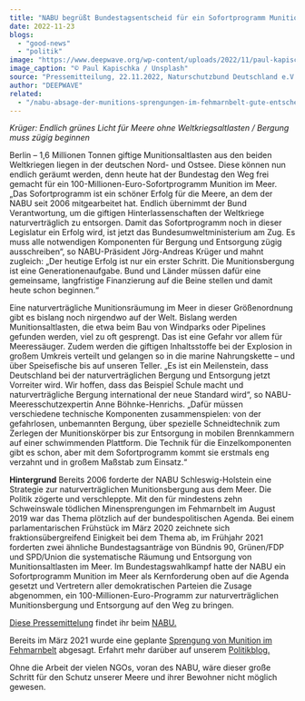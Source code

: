 ```yaml
---
title: "NABU begrüßt Bundestagsentscheid für ein Sofortprogramm Munition im Meer"
date: 2022-11-23
blogs: 
  - "good-news"
  - "politik"
image: "https://www.deepwave.org/wp-content/uploads/2022/11/paul-kapischka-WUm0lu8_Jo0-unsplash-scaled.jpg"
image_caption: "© Paul Kapischka / Unsplash"
source: "Pressemitteilung, 22.11.2022, Naturschutzbund Deutschland e.V."
author: "DEEPWAVE"
related: 
  - "/nabu-absage-der-munitions-sprengungen-im-fehmarnbelt-gute-entscheidung/"
---
```


_Krüger: Endlich grünes Licht für Meere ohne Weltkriegsaltlasten / Bergung muss zügig beginnen_

Berlin – 1,6 Millionen Tonnen giftige Munitionsaltlasten aus den beiden Weltkriegen liegen in der deutschen Nord- und Ostsee. Diese können nun endlich geräumt werden, denn heute hat der Bundestag den Weg frei gemacht für ein 100-Millionen-Euro-Sofortprogramm Munition im Meer. „Das Sofortprogramm ist ein schöner Erfolg für die Meere, an dem der NABU seit 2006 mitgearbeitet hat. Endlich übernimmt der Bund Verantwortung, um die giftigen Hinterlassenschaften der Weltkriege naturverträglich zu entsorgen. Damit das Sofortprogramm noch in dieser Legislatur ein Erfolg wird, ist jetzt das Bundesumweltministerium am Zug. Es muss alle notwendigen Komponenten für Bergung und Entsorgung zügig ausschreiben“, so NABU-Präsident Jörg-Andreas Krüger und mahnt zugleich: „Der heutige Erfolg ist nur ein erster Schritt. Die Munitionsbergung ist eine Generationenaufgabe. Bund und Länder müssen dafür eine gemeinsame, langfristige Finanzierung auf die Beine stellen und damit heute schon beginnen.“

Eine naturverträgliche Munitionsräumung im Meer in dieser Größenordnung gibt es bislang noch nirgendwo auf der Welt. Bislang werden Munitionsaltlasten, die etwa beim Bau von Windparks oder Pipelines gefunden werden, viel zu oft gesprengt. Das ist eine Gefahr vor allem für Meeressäuger. Zudem werden die giftigen Inhaltsstoffe bei der Explosion in großem Umkreis verteilt und gelangen so in die marine Nahrungskette – und über Speisefische bis auf unseren Teller. „Es ist ein Meilenstein, dass Deutschland bei der naturverträglichen Bergung und Entsorgung jetzt Vorreiter wird. Wir hoffen, dass das Beispiel Schule macht und naturverträgliche Bergung international der neue Standard wird“, so NABU-Meeresschutzexpertin Anne Böhnke-Henrichs. „Dafür müssen verschiedene technische Komponenten zusammenspielen: von der gefahrlosen, unbemannten Bergung, über spezielle Schneidtechnik zum Zerlegen der Munitionskörper bis zur Entsorgung in mobilen Brennkammern auf einer schwimmenden Plattform. Die Technik für die Einzelkomponenten gibt es schon, aber mit dem Sofortprogramm kommt sie erstmals eng verzahnt und in großem Maßstab zum Einsatz.“

**Hintergrund** Bereits 2006 forderte der NABU Schleswig-Holstein eine Strategie zur naturverträglichen Munitionsbergung aus dem Meer. Die Politik zögerte und verschleppte. Mit den für mindestens zehn Schweinswale tödlichen Minensprengungen im Fehmarnbelt im August 2019 war das Thema plötzlich auf der bundespolitischen Agenda. Bei einem parlamentarischen Frühstück im März 2020 zeichnete sich fraktionsübergreifend Einigkeit bei dem Thema ab, im Frühjahr 2021 forderten zwei ähnliche Bundestagsanträge von Bündnis 90, Grünen/FDP und SPD/Union die systematische Räumung und Entsorgung von Munitionsaltlasten im Meer. Im Bundestagswahlkampf hatte der NABU ein Sofortprogramm Munition im Meer als Kernforderung oben auf die Agenda gesetzt und Vertretern aller demokratischen Parteien die Zusage abgenommen, ein 100-Millionen-Euro-Programm zur naturverträglichen Munitionsbergung und Entsorgung auf den Weg zu bringen.

[Diese Pressemittelung](https://www.nabu.de/presse/pressemitteilungen/index.php?popup=true&show=36132&db=presseservice) findet ihr beim [NABU.](https://www.nabu.de/)

Bereits im März 2021 wurde eine geplante [Sprengung von Munition im Fehmarnbelt](https://www.deepwave.org/nabu-absage-der-munitions-sprengungen-im-fehmarnbelt-gute-entscheidung/) abgesagt. Erfahrt mehr darüber auf unserem [Politikblog.](https://www.deepwave.org/blogs/politik/)

Ohne die Arbeit der vielen NGOs, voran des NABU, wäre dieser große Schritt für den Schutz unserer Meere und ihrer Bewohner nicht möglich gewesen.
